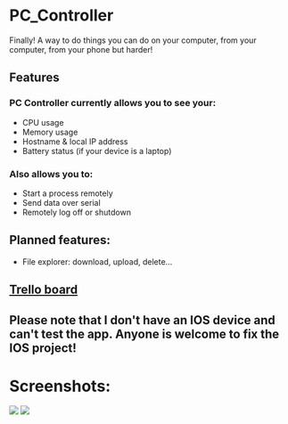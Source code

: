 # PC_Controller
Finally!
A way to do things you can do on your computer, from your computer, from your phone but harder!

## Features

### PC Controller currently allows you to see your:
- CPU usage
- Memory usage
- Hostname & local IP address
- Battery status (if your device is a laptop)

### Also allows you to: 
- Start a process remotely
- Send data over serial
- Remotely log off or shutdown

## Planned features:
- File explorer: download, upload, delete...

## [Trello board](https://trello.com/b/jMexVf6o/pc-controller)

## Please note that I don't have an IOS device and can't test the app. Anyone is welcome to fix the IOS project!

# Screenshots:
![](https://i.imgur.com/4FjZOKj.png)
![](https://i.imgur.com/NE4Enpj.png)
